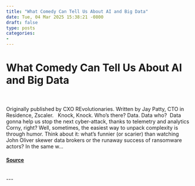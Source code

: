 ```yaml
---
title: "What Comedy Can Tell Us About AI and Big Data"
date: Tue, 04 Mar 2025 15:38:21 -0800
draft: false
type: posts
categories: 
- 
---
```

# What Comedy Can Tell Us About AI and Big Data

<br/>

<br/>
Originally published by CXO REvolutionaries. Written by Jay Patty, CTO in Residence, Zscaler.   Knock, Knock. Who’s there? Data. Data who?  Data gonna help us stop the next cyber-attack, thanks to telemetry and analytics Corny, right? Well, sometimes, the easiest way to unpack complexity is through humor. Think about it: what’s funnier (or scarier) than watching John Oliver skewer data brokers or the runaway success of ransomware actors? In the same w...

#### [Source](https://cloudsecurityalliance.org/articles/what-comedy-can-tell-us-about-ai-and-big-data)

<br/>
---
